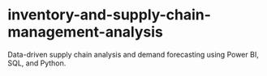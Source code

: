 # inventory-and-supply-chain-management-analysis
Data-driven supply chain analysis and demand forecasting using Power BI, SQL, and Python.

